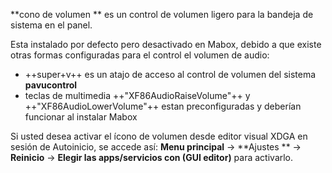 **cono de volumen ** es un control de volumen ligero para la bandeja de sistema en el panel.

Esta instalado por defecto pero desactivado en  Mabox, debido a que existe otras formas configuradas para el  control el volumen de audio:

- ++super+v++ es un atajo de acceso al control de volumen del sistema **pavucontrol**
- teclas de multimedia  ++"XF86AudioRaiseVolume"++ y  ++"XF86AudioLowerVolume"++ estan preconfiguradas y deberían funcionar al instalar Mabox

Si usted desea activar el ícono de volumen desde editor visual XDGA en sesión de  Autoinicio,  se accede así:
**Menu principal** -> **Ajustes ** -> **Reinicio** -> **Elegir las apps/servicios con  (GUI editor)** para activarlo.

<div class="gal1">
    <a href="../../img/volume-icon.jpg" title="Enable Volume Icon"><img src="../../img/volume-icon.jpg" alt="" /></a>
</div>

